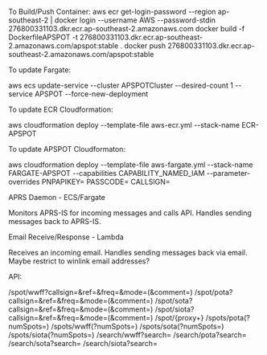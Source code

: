 To Build/Push Container:
aws ecr get-login-password --region ap-southeast-2 | docker login --username AWS --password-stdin 276800331103.dkr.ecr.ap-southeast-2.amazonaws.com
docker build -f DockerfileAPSPOT -t 276800331103.dkr.ecr.ap-southeast-2.amazonaws.com/apspot:stable .
docker push 276800331103.dkr.ecr.ap-southeast-2.amazonaws.com/apspot:stable

To update Fargate:

aws ecs update-service --cluster APSPOTCluster --desired-count 1 --service APSPOT --force-new-deployment

To update ECR Cloudformation:

aws cloudformation deploy --template-file aws-ecr.yml --stack-name ECR-APSPOT

To update APSPOT Cloudformaton:

aws cloudformation deploy --template-file aws-fargate.yml --stack-name FARGATE-APSPOT --capabilities CAPABILITY_NAMED_IAM --parameter-overrides PNPAPIKEY=<pnpapikey> PASSCODE=<passcode> CALLSIGN=<callsign>




APRS Daemon - ECS/Fargate

Monitors APRS-IS for incoming messages and calls API. Handles sending messages back to APRS-IS.


Email Receive/Response - Lambda

Receives an incoming email. Handles sending messages back via email. Maybe restrict to winlink email addresses?


API:

/spot/wwff?callsign=<callsign>&ref=<ref>&freq=<freq>&mode=<mode>(&comment=<comment>)
/spot/pota?callsign=<callsign>&ref=<ref>&freq=<freq>&mode=<mode>(&comment=<comment>)
/spot/sota?callsign=<callsign>&ref=<ref>&freq=<freq>&mode=<mode>(&comment=<comment>)
/spot/siota?callsign=<callsign>&ref=<ref>&freq=<freq>&mode=<mode>(&comment=<comment>)
/spot/{proxy+}
/spots/pota(?numSpots=<integer>)
/spots/wwff(?numSpots=<integer>)
/spots/sota(?numSpots=<integer>)
/spots/siota(?numSpots=<integer>)
/search/wwff?search=<string>
/search/pota?search=<string>
/search/sota?search=<string>
/search/siota?search=<string>